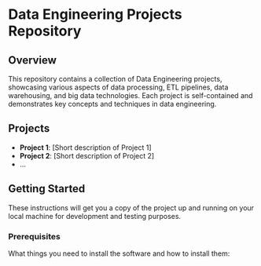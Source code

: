 # Data Engineering Projects Repository

## Overview
This repository contains a collection of Data Engineering projects, showcasing various aspects of data processing, ETL pipelines, data warehousing, and big data technologies. Each project is self-contained and demonstrates key concepts and techniques in data engineering.

## Projects
- **Project 1**: [Short description of Project 1]
- **Project 2**: [Short description of Project 2]
- ...

## Getting Started
These instructions will get you a copy of the project up and running on your local machine for development and testing purposes.

### Prerequisites
What things you need to install the software and how to install them:
